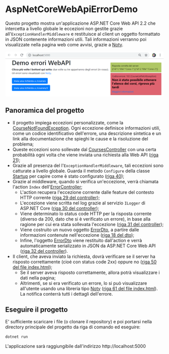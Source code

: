 # AspNetCoreWebApiErrorDemo
Questo progetto mostra un'applicazione ASP.NET Core Web API 2.2 che intercetta a livello globale le eccezioni non gestite grazie all'`ExceptionHandlerMiddleware` e restituisce al client un oggetto formattato in JSON contenente informazioni utili.
Tali informazioni verranno poi visualizzate nella pagina web come avvisi, grazie a [Noty](https://ned.im/noty/#/).

![ErrorDemo.png](ErrorDemo.png)


## Panoramica del progetto
 * Il progetto impiega eccezioni personalizzate, come la [CourseNotFoundException](Models/Exceptions/CourseNotFoundException.cs). Ogni eccezione definisce informazioni utili, come un codice identificativo dell'errore, una descrizione sintetica e un link alla documentazione che spieghi le cause e la risoluzione del problema;
 * Queste eccezioni sono sollevate dal [CoursesController](Controllers/CoursesController.cs) con una certa probabilità ogni volta che viene inviata una richiesta alla Web API ([riga 21](Controllers/CoursesController.cs#L21));
 * Grazie all presenza del l'`ExceptionHandlerMiddleware`, tali eccezioni sono catturate a livello globale. Guarda il metodo `Configure` della classe [Startup](Startup.cs) per capire come è stato configurato ([riga 40](Startup.cs#L40));
 * Grazie al middleware, quando si verifica un'eccezione, verrà chiamata l'action `Index` dell'[ErrorController](Controllers/ErrorController.cs);
   * L'action recupera l'eccezione corrente dalle feature del contesto HTTP corrente ([riga 29 del controller](Controllers/ErrorController.cs#L29));
   * L'eccezione viene scritta nel log grazie al servizio `ILogger` di ASP.NET Core ([riga 30 del controller](Controllers/ErrorController.cs#L30));
   * Viene determinato lo status code HTTP per la risposta corrente (diverso da 200, dato che si è verificato un errore), in base alla ragione per cui era stata sollevata l'eccezione ([riga 31 del controller](Controllers/ErrorController.cs#L31));
   * Viene costruito un nuovo oggetto [ErrorDto](Models/Dtos/ErrorDto.cs), a partire dalle informazioni contenute nell'eccezione ([riga 18 del dto](Models/Dtos/ErrorDto.cs#L18));
   * Infine, l'oggetto [ErrorDto](Models/Dtos/ErrorDto.cs) viene restituito dall'action e verrà automaticamente serializzato in JSON da ASP.NET Core Web API ([riga 32 del controller](Controllers/ErrorController.cs#L32)).
 * Il client, che aveva inviato la richiesta, dovrà verificare se il server ha risposto correttamente (cioé con status code 2xx) oppure no ([riga 50 del file index.html](wwwroot/index.html#L50));
   * Se il server aveva risposto correttamente, allora potrà visualizzare i dati nella pagina;
   * Altrimenti, se si era verificato un errore, lo si può visualizzare all'utente usando una libreria tipo [Noty](https://ned.im/noty/#/) ([riga 61 del file index.html](wwwroot/index.html#L61)). La notifica conterrà tutti i dettagli dell'errore.

## Eseguire il progetto
E' sufficiente scaricare i file (o clonare il repository) e poi portarsi nella directory principale del progetto da riga di comando ed eseguire:
```
dotnet run
```
L'applicazione sarà raggiungibile dall'indirizzo http://localhost:5000